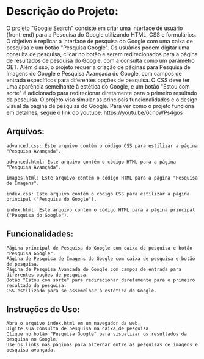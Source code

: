 # Descrição do Projeto: #

O projeto "Google Search" consiste em criar uma interface de usuário (front-end) para a Pesquisa do Google utilizando HTML, CSS e formulários. O objetivo é replicar a interface de pesquisa do Google com uma caixa de pesquisa e um botão "Pesquisa Google". Os usuários podem digitar uma consulta de pesquisa, clicar no botão e serem redirecionados para a página de resultados de pesquisa do Google, com a consulta como um parâmetro GET. Além disso, o projeto requer a criação de páginas para Pesquisa de Imagens do Google e Pesquisa Avançada do Google, com campos de entrada específicos para diferentes opções de pesquisa. O CSS deve ter uma aparência semelhante à estética do Google, e um botão "Estou com sorte" é adicionado para redirecionar diretamente para o primeiro resultado da pesquisa. O projeto visa simular as principais funcionalidades e o design visual da página de pesquisa do Google. Para ver como o projeto funciona em detalhes, segue o link do youtube: https://youtu.be/6cnpWPs4gos

## Arquivos: ##

    advanced.css: Este arquivo contém o código CSS para estilizar a página "Pesquisa Avançada".

    advanced.html: Este arquivo contém o código HTML para a página "Pesquisa Avançada".

    images.html: Este arquivo contém o código HTML para a página "Pesquisa de Imagens".

    index.css: Este arquivo contém o código CSS para estilizar a página principal ("Pesquisa do Google").

    index.html: Este arquivo contém o código HTML para a página principal ("Pesquisa do Google").

## Funcionalidades: ##

    Página principal de Pesquisa do Google com caixa de pesquisa e botão "Pesquisa Google".
    Página de Pesquisa de Imagens do Google com caixa de pesquisa e botão de pesquisa.
    Página de Pesquisa Avançada do Google com campos de entrada para diferentes opções de pesquisa.
    Botão "Estou com sorte" para redirecionar diretamente para o primeiro resultado da pesquisa.
    CSS estilizado para se assemelhar à estética do Google.

## Instruções de Uso: ##

    Abra o arquivo index.html em um navegador da web.
    Digite sua consulta de pesquisa na caixa de pesquisa.
    Clique no botão "Pesquisa Google" para visualizar os resultados da pesquisa no Google.
    Use os links nas páginas para alternar entre as pesquisas de imagens e pesquisa avançada.


